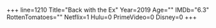 +++
line=1210
Title="Back with the Ex"
Year=2019
Age=""
IMDb="6.3"
RottenTomatoes=""
Netflix=1
Hulu=0
PrimeVideo=0
Disney=0
+++

